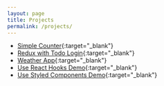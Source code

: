 ```yaml
---
layout: page
title: Projects
permalink: /projects/
---
```


- [Simple Counter](https://phatnguyenuit.github.io/redux-counter-example){:target="\_blank"}
- [Redux with Todo Login](https://phatnguyenuit.github.io/simple-redux-with-todo-login){:target="\_blank"}
- [Weather App](https://weather-app-846.herokuapp.com){:target="\_blank"}
- [Use React Hooks Demo](https://phatnguyenuit.github.io/use-react-hooks){:target="\_blank"}
- [Use Styled Components Demo](https://phatnguyenuit.github.io/use-styled-components){:target="\_blank"}

